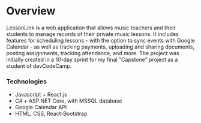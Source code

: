 # Overview

LessonLink is a web application that allows music teachers and their students to manage records of their private music lessons. It includes features for scheduling lessons - with the option to sync events with Google Calendar - as well as tracking payments, uploading and sharing documents, posting assignments, tracking attendance, and more. The project was initially created in a 10-day sprint for my final "Capstone" project as a student of devCodeCamp.

### Technologies
- Javascript + React.js
- C# + ASP.NET Core, with MSSQL database
- Google Calendar API
- HTML, CSS, React-Bootstrap
